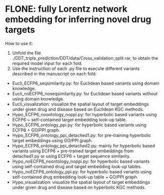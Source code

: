 # FLONE: fully Lorentz network embedding for inferring novel drug targets

How to use it:

1. Unfold the file ./DDT_triple_prediction/DDT/data/Cross_validation_split.rar, to obtain the required model input for each fold.
2. Use the instruction of each .py file to execute different variants described in the manuscript on each fold:
  * Eucli_ECFP6_seqsimilarity.py: for Euclidean based variants using domain knowledge.
  * Eucli_noECFP6_noseqsimilarity.py: for Euclidean based variants without using domain knowledge.
  * Eucli_visualization: visualize the spatial layout of target embeddings under given drug and disease based on Euclidean KGC methods.
  * Hypo_ECFP6_noontology_noppi.py: for hyperbolic based variants using ECFP6 + self-contained target embedding look-up table.
  * Hypo_ECFP6_ontology_ppi.py: for hyperbolic based variants using ECFP6 + GO/PPI graph.
  * Hypo_ECFP6_ontology_ppi_detached1.py: for pre-training hyperbolic target embeddings using GO/PPI graph.
  * Hypo_ECFP6_ontology_ppi_detached2.py: mainly for hyperbolic based variants using ECFP6 + pre-trained target embeddings from detached1.py or using ECFP6 + target sequence similarity.
  * Hypo_noECFP6_noontology_noppi.py: for hyperbolic based variants using self-contained drug and target embedding look-up tables.
  * Hypo_noECFP6_ontology_ppi.py: for hyperbolic based variants using self-contained drug embedding look-up table + GO/PPI graph.
  * Hypo_visualization: visualize the spatial layout of target embeddings under given drug and disease based on hyperbolic KGC methods.
  
  
  


